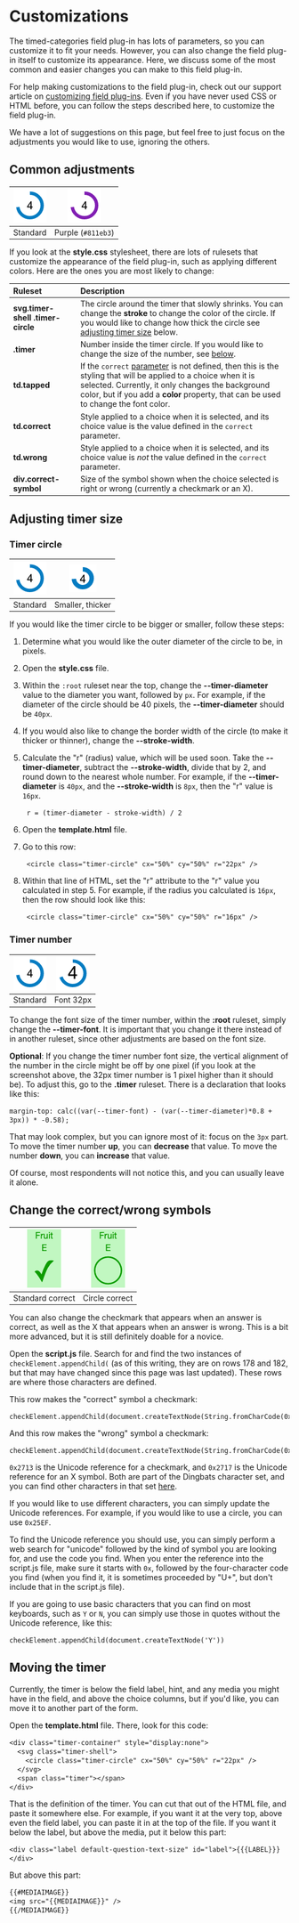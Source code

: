 # Customizations

The timed-categories field plug-in has lots of parameters, so you can customize it to fit your needs. However, you can also change the field plug-in itself to customize its appearance. Here, we discuss some of the most common and easier changes you can make to this field plug-in.

For help making customizations to the field plug-in, check out our support article on [customizing field plug-ins](). Even if you have never used CSS or HTML before, you can follow the steps described here¸ to customize the field plug-in.

We have a lot of suggestions on this page, but feel free to just focus on the adjustments you would like to use, ignoring the others.

## Common adjustments

|![](standard-circle.png)|![](purple-circle.png)|
|:---:|:---:|
|Standard|Purple (`#811eb3`)|

If you look at the **style.css** stylesheet, there are lots of rulesets that customize the appearance of the field plug-in, such as applying different colors. Here are the ones you are most likely to change:

|Ruleset|Description|
|:---|:---|
|**svg.timer-shell&nbsp;.timer-circle**|The circle around the timer that slowly shrinks. You can change the **stroke** to change the color of the circle. If you would like to change how thick the circle see [adjusting timer size](#adjusting-timer-size) below.|
|**.timer**|Number inside the timer circle. If you would like to change the size of the number, see [below](#timer-number).|
|**td.tapped**|If the `correct` [parameter](../../README.md) is not defined, then this is the styling that will be applied to a choice when it is selected. Currently, it only changes the background color, but if you add a **color** property, that can be used to change the font color.|
|**td.correct**|Style applied to a choice when it is selected, and its choice value is the value defined in the `correct` parameter.|
|**td.wrong**|Style applied to a choice when it is selected, and its choice value is *not* the value defined in the `correct` parameter.|
|**div.correct-symbol**|Size of the symbol shown when the choice selected is right or wrong (currently a checkmark or an X).|

## Adjusting timer size

### Timer circle

|![](standard-circle.png)|![](small-thick.png)|
|:---:|:---:|
|Standard|Smaller, thicker|

If you would like the timer circle to be bigger or smaller, follow these steps:

1. Determine what you would like the outer diameter of the circle to be, in pixels.
1. Open the **style.css** file.
1. Within the `:root` ruleset near the top, change the **--timer-diameter** value to the diameter you want, followed by `px`. For example, if the diameter of the circle should be 40 pixels, the **--timer-diameter** should be `40px`.
1. If you would also like to change the border width of the circle (to make it thicker or thinner), change the  **--stroke-width**.
1. Calculate the "r" (radius) value, which will be used soon. Take the **--timer-diameter**, subtract the **--stroke-width**, divide that by 2, and round down to the nearest whole number. For example, if the **--timer-diameter** is `40px`, and the **--stroke-width** is `8px`, then the "r" value is `16px`.

        r = (timer-diameter - stroke-width) / 2

1. Open the **template.html** file.
1. Go to this row:

        <circle class="timer-circle" cx="50%" cy="50%" r="22px" />

1. Within that line of HTML, set the "r" attribute to the "r" value you calculated in step 5. For example, if the radius you calculated is `16px`, then the row should look like this:

        <circle class="timer-circle" cx="50%" cy="50%" r="16px" />

### Timer number

|![](standard-circle.png)|![](size-32.png)|
|:---:|:---:|
|Standard|Font 32px|

To change the font size of the timer number, within the **:root** ruleset, simply change the **--timer-font**. It is important that you change it there instead of in another ruleset, since other adjustments are based on the font size.

**Optional**: If you change the timer number font size, the vertical alignment of the number in the circle might be off by one pixel (if you look at the screenshot above, the 32px timer number is 1 pixel higher than it should be). To adjust this, go to the **.timer** ruleset. There is a declaration that looks like this:

    margin-top: calc((var(--timer-font) - (var(--timer-diameter)*0.8 + 3px)) * -0.58);

That may look complex, but you can ignore most of it: focus on the `3px` part. To move the timer number **up**, you can **decrease** that value. To move the number **down**, you can **increase** that value.

Of course, most respondents will not notice this, and you can usually leave it alone. 

## Change the correct/wrong symbols

|![](standard-correct.png)|![](symbol-circle.png)|
|:---:|:---:|
|Standard correct|Circle correct|

You can also change the checkmark that appears when an answer is correct, as well as the X that appears when an answer is wrong. This is a bit more advanced, but it is still definitely doable for a novice.

Open the **script.js** file. Search for and find the two instances of `checkElement.appendChild(` (as of this writing, they are on rows 178 and 182, but that may have changed since this page was last updated). These rows are where those characters are defined.

This row makes the "correct" symbol a checkmark:

    checkElement.appendChild(document.createTextNode(String.fromCharCode(0x2713)))

And this row makes the "wrong" symbol a checkmark:

    checkElement.appendChild(document.createTextNode(String.fromCharCode(0x2717)))

`0x2713` is the Unicode reference for a checkmark, and `0x2717` is the Unicode reference for an X symbol. Both are part of the Dingbats character set, and you can find other characters in that set [here](https://en.wikibooks.org/wiki/Unicode/Character_reference/2000-2FFF).

If you would like to use different characters, you can simply update the Unicode references. For example, if you would like to use a circle, you can use `0x25EF`.

To find the Unicode reference you should use, you can simply perform a web search for "unicode" followed by the kind of symbol you are looking for, and use the code you find. When you enter the reference into the script.js file, make sure it starts with `0x`, followed by the four-character code you find (when you find it, it is sometimes proceeded by "U+", but don't include that in the script.js file).

If you are going to use basic characters that you can find on most keyboards, such as `Y` or `N`, you can simply use those in quotes without the Unicode reference, like this:

    checkElement.appendChild(document.createTextNode('Y'))

## Moving the timer

Currently, the timer is below the field label, hint, and any media you might have in the field, and above the choice columns, but if you'd like, you can move it to another part of the form.

Open the **template.html** file. There, look for this code:

    <div class="timer-container" style="display:none">
      <svg class="timer-shell">
        <circle class="timer-circle" cx="50%" cy="50%" r="22px" />
      </svg>
      <span class="timer"></span>
    </div>

That is the definition of the timer. You can cut that out of the HTML file, and paste it somewhere else. For example, if you want it at the very top, above even the field label, you can paste it in at the top of the file. If you want it below the label, but above the media, put it below this part:

    <div class="label default-question-text-size" id="label">{{{LABEL}}}</div>

But above this part:

    {{#MEDIAIMAGE}}
    <img src="{{MEDIAIMAGE}}" />
    {{/MEDIAIMAGE}}